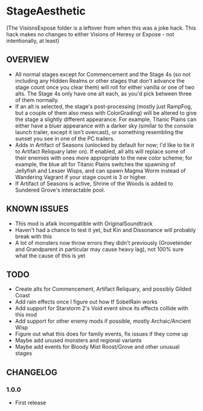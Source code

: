# StageAesthetic
(The VisionsExpose folder is a leftover from when this was a joke hack. This hack makes no changes to either Visions of Heresy or Expose - not intentionally, at least)
## OVERVIEW
- All normal stages except for Commencement and the Stage 4s (so not including any Hidden Realms or other stages that don't advance the stage count once you clear them) will roll for either vanilla or one of two alts. The Stage 4s only have one alt each, as you'd pick between three of them normally.
- If an alt is selected, the stage's post-processing (mostly just RampFog, but a couple of them also mess with ColorGrading) will be altered to give the stage a slightly different appearance. For example, Titanic Plains can either have a bluer appearance with a darker sky (similar to the console launch trailer, except it isn't overcast), or something resembling the sunset you see in one of the PC trailers.
- Adds in Artifact of Seasons (unlocked by default for now; I'd like to tie it to Artifact Reliquary later on). If enabled, all alts will replace some of their enemies with ones more appropriate to the new color scheme; for example, the blue alt for Titanic Plains switches the spawning of Jellyfish and Lesser Wisps, and can spawn Magma Worm instead of Wandering Vagrant if your stage count is 3 or higher.
- If Artifact of Seasons is active, Shrine of the Woods is added to Sundered Grove's interactable pool.

## KNOWN ISSUES
- This mod is afaik incompatible with OriginalSoundtrack
- Haven't had a chance to test it yet, but Kin and Dissonance will probably break with this
- A lot of monsters now throw errors they didn't previously (Grovetender and Grandparent in particular may cause heavy lag), not 100% sure what the cause of this is yet

## TODO
- Create alts for Commencement, Artifact Reliquary, and possibly Gilded Coast
- Add rain effects once I figure out how tf SobelRain works
- Add support for Starstorm 2's Void event since its effects collide with this mod
- Add support for other enemy mods if possible, mostly Archaic/Ancient Wisp
- Figure out what this does for family events, fix issues if they come up
- Maybe add unused monsters and regional variants
- Maybe add events for Bloody Mist Roost/Grove and other unusual stages

## CHANGELOG

### 1.0.0
- First release
